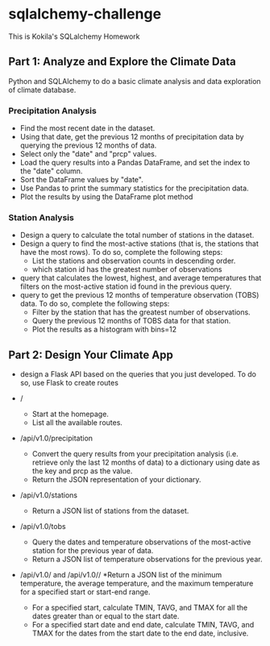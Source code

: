 # sqlalchemy-challenge
This is Kokila's SQLalchemy Homework

## Part 1: Analyze and Explore the Climate Data
Python and SQLAlchemy to do a basic climate analysis and data exploration of climate database.
### Precipitation Analysis
* Find the most recent date in the dataset.
* Using that date, get the previous 12 months of precipitation data by querying the previous 12 months of data.
* Select only the "date" and "prcp" values.
* Load the query results into a Pandas DataFrame, and set the index to the "date" column.
* Sort the DataFrame values by "date".
* Use Pandas to print the summary statistics for the precipitation data.
* Plot the results by using the DataFrame plot method

### Station Analysis
* Design a query to calculate the total number of stations in the dataset.
* Design a query to find the most-active stations (that is, the stations that have the most rows). To do so, complete the following steps:
  * List the stations and observation counts in descending order.
  * which station id has the greatest number of observations
* query that calculates the lowest, highest, and average temperatures that filters on the most-active station id found in the previous query.  
* query to get the previous 12 months of temperature observation (TOBS) data. To do so, complete the following steps:
  * Filter by the station that has the greatest number of observations.
  * Query the previous 12 months of TOBS data for that station.
  * Plot the results as a histogram with bins=12

##  Part 2: Design Your Climate App
* design a Flask API based on the queries that you just developed. To do so, use Flask to create routes
* /
  * Start at the homepage.
  * List all the available routes.

* /api/v1.0/precipitation
  * Convert the query results from your precipitation analysis (i.e. retrieve only the last  12 months of data) to a dictionary using date as the key and prcp as the value.
  * Return the JSON representation of your dictionary.

* /api/v1.0/stations
  * Return a JSON list of stations from the dataset.

* /api/v1.0/tobs
  * Query the dates and temperature observations of the most-active station for the previous year of data.
  * Return a JSON list of temperature observations for the previous year.

* /api/v1.0/<start> and /api/v1.0/<start>/<end>
  *Return a JSON list of the minimum temperature, the average temperature, and the maximum temperature for a specified start or start-end range.
  * For a specified start, calculate TMIN, TAVG, and TMAX for all the dates greater than or equal to the start date.
  * For a specified start date and end date, calculate TMIN, TAVG, and TMAX for the dates from the start date to the end date, inclusive.

